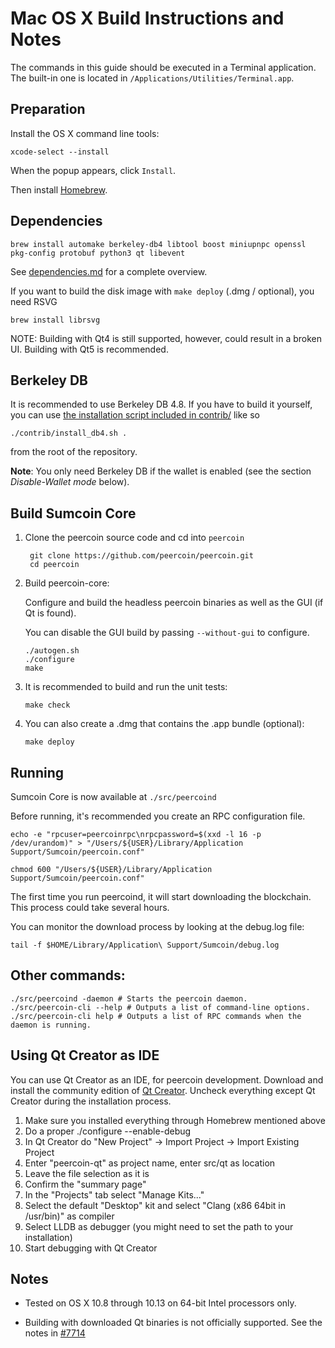 Mac OS X Build Instructions and Notes
====================================
The commands in this guide should be executed in a Terminal application.
The built-in one is located in `/Applications/Utilities/Terminal.app`.

Preparation
-----------
Install the OS X command line tools:

`xcode-select --install`

When the popup appears, click `Install`.

Then install [Homebrew](https://brew.sh).

Dependencies
----------------------

    brew install automake berkeley-db4 libtool boost miniupnpc openssl pkg-config protobuf python3 qt libevent

See [dependencies.md](dependencies.md) for a complete overview.

If you want to build the disk image with `make deploy` (.dmg / optional), you need RSVG

    brew install librsvg

NOTE: Building with Qt4 is still supported, however, could result in a broken UI. Building with Qt5 is recommended.

Berkeley DB
-----------
It is recommended to use Berkeley DB 4.8. If you have to build it yourself,
you can use [the installation script included in contrib/](/contrib/install_db4.sh)
like so

```shell
./contrib/install_db4.sh .
```

from the root of the repository.

**Note**: You only need Berkeley DB if the wallet is enabled (see the section *Disable-Wallet mode* below).

Build Sumcoin Core
------------------------

1. Clone the peercoin source code and cd into `peercoin`

        git clone https://github.com/peercoin/peercoin.git
        cd peercoin

2.  Build peercoin-core:

    Configure and build the headless peercoin binaries as well as the GUI (if Qt is found).

    You can disable the GUI build by passing `--without-gui` to configure.

        ./autogen.sh
        ./configure
        make

3.  It is recommended to build and run the unit tests:

        make check

4.  You can also create a .dmg that contains the .app bundle (optional):

        make deploy

Running
-------

Sumcoin Core is now available at `./src/peercoind`

Before running, it's recommended you create an RPC configuration file.

    echo -e "rpcuser=peercoinrpc\nrpcpassword=$(xxd -l 16 -p /dev/urandom)" > "/Users/${USER}/Library/Application Support/Sumcoin/peercoin.conf"

    chmod 600 "/Users/${USER}/Library/Application Support/Sumcoin/peercoin.conf"

The first time you run peercoind, it will start downloading the blockchain. This process could take several hours.

You can monitor the download process by looking at the debug.log file:

    tail -f $HOME/Library/Application\ Support/Sumcoin/debug.log

Other commands:
-------

    ./src/peercoind -daemon # Starts the peercoin daemon.
    ./src/peercoin-cli --help # Outputs a list of command-line options.
    ./src/peercoin-cli help # Outputs a list of RPC commands when the daemon is running.

Using Qt Creator as IDE
------------------------
You can use Qt Creator as an IDE, for peercoin development.
Download and install the community edition of [Qt Creator](https://www.qt.io/download/).
Uncheck everything except Qt Creator during the installation process.

1. Make sure you installed everything through Homebrew mentioned above
2. Do a proper ./configure --enable-debug
3. In Qt Creator do "New Project" -> Import Project -> Import Existing Project
4. Enter "peercoin-qt" as project name, enter src/qt as location
5. Leave the file selection as it is
6. Confirm the "summary page"
7. In the "Projects" tab select "Manage Kits..."
8. Select the default "Desktop" kit and select "Clang (x86 64bit in /usr/bin)" as compiler
9. Select LLDB as debugger (you might need to set the path to your installation)
10. Start debugging with Qt Creator

Notes
-----

* Tested on OS X 10.8 through 10.13 on 64-bit Intel processors only.

* Building with downloaded Qt binaries is not officially supported. See the notes in [#7714](https://github.com/bitcoin/bitcoin/issues/7714)
